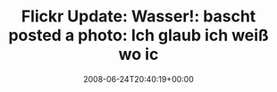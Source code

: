 ---
retweeted: false
source: <a href="http://twitter.com" rel="nofollow">Twitter Web Client</a>
entities:
  hashtags: []
  symbols: []
  user_mentions: []
  urls: []
display_text_range:
- '0'
- '104'
favorite_count: '0'
id_str: '842736476'
truncated: false
retweet_count: '0'
id: '842736476'
created_at: Tue Jun 24 20:40:19 +0000 2008
favorited: false
full_text: |-
  Flickr Update: Wasser!: bascht posted a photo:

  Ich glaub ich weiß wo ich bin. http://tinyurl.com/5qbh2v
lang: de
tags:
- pesos/twitter
date: '2008-06-24T20:40:19+00:00'
src: https://twitter.com/bascht/status/842736476
original_url: https://twitter.com/bascht/status/842736476
type: twitter_tweet
text: |-
  Flickr Update: Wasser!: bascht posted a photo:

  Ich glaub ich weiß wo ich bin. http://tinyurl.com/5qbh2v
title: |-
  Flickr Update: Wasser!: bascht posted a photo:
  Ich glaub ich weiß wo ic

---